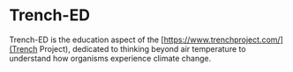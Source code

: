 # Trench-ED

Trench-ED is the education aspect of the [https://www.trenchproject.com/](Trench Project), dedicated to thinking beyond air temperature to understand how organisms experience climate change.

